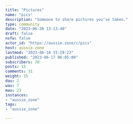 ```yaml
---
title: "Pictures" 
name: "pics"
description: "Someone to share pictures you've taken."
type: community
date: "2023-06-30 13:13:40"
draft: false
nsfw: false
actor_id: "https://aussie.zone/c/pics"
host: aussie.zone
lastmod: "2023-06-18 15:29:23"
published: "2023-06-17 06:05:00"
subscribers: 70
posts: 15
comments: 31
weight: 15
dau: 2
wau: 7
mau: 23
instances:
- "aussie_zone"
tags: 
- "aussie_zone"

---
```


